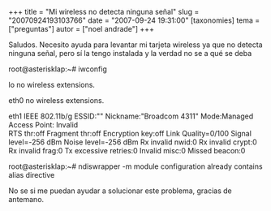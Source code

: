 +++
title = "Mi wireless no detecta ninguna señal"
slug = "20070924193103766"
date = "2007-09-24 19:31:00"
[taxonomies]
tema = ["preguntas"]
autor = ["noel andrade"]
+++

Saludos. Necesito ayuda para levantar mi tarjeta wireless ya que no
detecta ninguna señal, pero sí la tengo instalada y la verdad no se a
qué se deba

root@asterisklap:\~# iwconfig

lo no wireless extensions.

eth0 no wireless extensions.

eth1 IEEE 802.11b/g ESSID:"" Nickname:"Broadcom 4311" Mode:Managed
Access Point: Invalid  
RTS thr:off Fragment thr:off Encryption key:off Link Quality=0/100
Signal level=-256 dBm Noise level=-256 dBm Rx invalid nwid:0 Rx invalid
crypt:0 Rx invalid frag:0 Tx excessive retries:0 Invalid misc:0 Missed
beacon:0

root@asterisklap:\~# ndiswrapper -m module configuration already
contains alias directive

No se si me puedan ayudar a solucionar este problema, gracias de
antemano.

